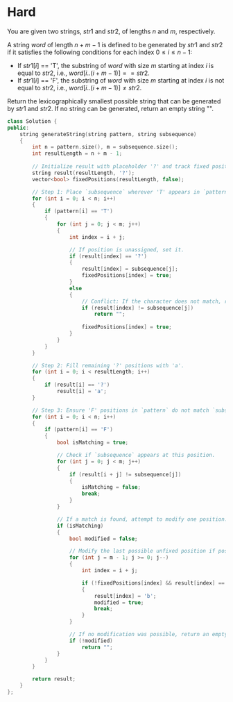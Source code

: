 # Hard

You are given two strings, $str1$ and $str2$, of lengths $n$ and $m$, respectively.

A string $word$ of length $n + m - 1$ is defined to be generated by $str1$ and $str2$ if it satisfies the following conditions for each index $0 \leq i \leq n - 1$:

- If $str1[i]$ == 'T', the substring of $word$ with size $m$ starting at index $i$ is equal to $str2$, i.e., $word[i..(i + m - 1)] == str2$.
- If $str1[i]$ == 'F', the substring of $word$ with size $m$ starting at index $i$ is not equal to $str2$, i.e., $word[i..(i + m - 1)] \ne str2$.

Return the lexicographically smallest possible string that can be generated by $str1$ and $str2$. If no string can be generated, return an empty string "".

```cpp
class Solution {
public:
    string generateString(string pattern, string subsequence) 
    {
        int n = pattern.size(), m = subsequence.size();
        int resultLength = n + m - 1;
        
        // Initialize result with placeholder '?' and track fixed positions.
        string result(resultLength, '?');
        vector<bool> fixedPositions(resultLength, false);

        // Step 1: Place `subsequence` wherever 'T' appears in `pattern`.
        for (int i = 0; i < n; i++) 
        {
            if (pattern[i] == 'T') 
            {
                for (int j = 0; j < m; j++) 
                {
                    int index = i + j;

                    // If position is unassigned, set it.
                    if (result[index] == '?') 
                    {
                        result[index] = subsequence[j];
                        fixedPositions[index] = true;
                    } 
                    else 
                    {
                        // Conflict: If the character does not match, return an empty string.
                        if (result[index] != subsequence[j]) 
                            return "";
                        
                        fixedPositions[index] = true;
                    }
                }
            }
        }

        // Step 2: Fill remaining '?' positions with 'a'.
        for (int i = 0; i < resultLength; i++) 
        {
            if (result[i] == '?') 
                result[i] = 'a';
        }

        // Step 3: Ensure 'F' positions in `pattern` do not match `subsequence`.
        for (int i = 0; i < n; i++) 
        {
            if (pattern[i] == 'F') 
            {
                bool isMatching = true;

                // Check if `subsequence` appears at this position.
                for (int j = 0; j < m; j++) 
                {
                    if (result[i + j] != subsequence[j]) 
                    {
                        isMatching = false;
                        break;
                    }
                }

                // If a match is found, attempt to modify one position.
                if (isMatching) 
                {
                    bool modified = false;

                    // Modify the last possible unfixed position if possible.
                    for (int j = m - 1; j >= 0; j--) 
                    {
                        int index = i + j;

                        if (!fixedPositions[index] && result[index] == 'a' && subsequence[j] == 'a') 
                        {
                            result[index] = 'b';
                            modified = true;
                            break;
                        }
                    }

                    // If no modification was possible, return an empty string.
                    if (!modified) 
                        return "";
                }
            }
        }

        return result;
    }
};
```

